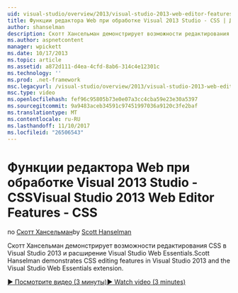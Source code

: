 ```yaml
---
uid: visual-studio/overview/2013/visual-studio-2013-web-editor-features-css
title: Функции редактора Web при обработке Visual 2013 Studio - CSS | Документы Microsoft
author: shanselman
description: Скотт Хансельман демонстрирует возможности редактирования CSS в Visual Studio 2013 и расширение Visual Studio Web Essentials.
ms.author: aspnetcontent
manager: wpickett
ms.date: 10/17/2013
ms.topic: article
ms.assetid: a872d111-d4ea-4cfd-8ab6-314c4e12301c
ms.technology: ''
ms.prod: .net-framework
msc.legacyurl: /visual-studio/overview/2013/visual-studio-2013-web-editor-features-css
msc.type: video
ms.openlocfilehash: fef96c95805b73e0e07a3cc4cba59e23e30a5397
ms.sourcegitcommit: 9a9483aceb34591c97451997036a9120c3fe2baf
ms.translationtype: MT
ms.contentlocale: ru-RU
ms.lasthandoff: 11/10/2017
ms.locfileid: "26506543"
---
```

<a name="visual-studio-2013-web-editor-features---css"></a><span data-ttu-id="00c18-103">Функции редактора Web при обработке Visual 2013 Studio - CSS</span><span class="sxs-lookup"><span data-stu-id="00c18-103">Visual Studio 2013 Web Editor Features - CSS</span></span>
====================
<span data-ttu-id="00c18-104">по [Скотт Хансельман](https://github.com/shanselman)</span><span class="sxs-lookup"><span data-stu-id="00c18-104">by [Scott Hanselman](https://github.com/shanselman)</span></span>

<span data-ttu-id="00c18-105">Скотт Хансельман демонстрирует возможности редактирования CSS в Visual Studio 2013 и расширение Visual Studio Web Essentials.</span><span class="sxs-lookup"><span data-stu-id="00c18-105">Scott Hanselman demonstrates CSS editing features in Visual Studio 2013 and the Visual Studio Web Essentials extension.</span></span>

[<span data-ttu-id="00c18-106">&#9654; Посмотрите видео (3 минуты)</span><span class="sxs-lookup"><span data-stu-id="00c18-106">&#9654; Watch video (3 minutes)</span></span>](https://channel9.msdn.com/Blogs/ASP-NET-Site-Videos/visual-studio-2013-web-editor-features-css)
